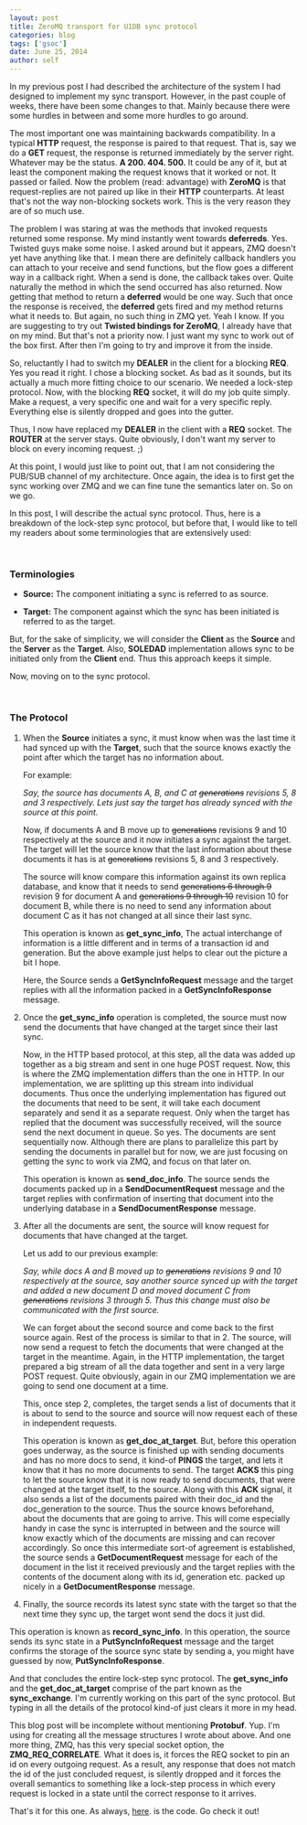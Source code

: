 ```yaml
---
layout: post
title: ZeroMQ transport for U1DB sync protocol
categories: blog
tags: ['gsoc']
date: June 25, 2014
author: self
---
```


In my previous post I had described the architecture of the system I
had designed to implement my sync transport. However, in the past
couple of weeks, there have been some changes to that. Mainly because
there were some hurdles in between and some more hurdles to go around.

The most important one was maintaining backwards compatibility. In a
typical __HTTP__ request, the response is paired to that request. That is,
say we do a __GET__ request, the response is returned immediately by the
server right. Whatever may be the status. __A 200. 404. 500.__ It could be
any of it, but at least the component making the request knows that it
worked or not. It passed or failed. Now the problem (read: advantage)
with __ZeroMQ__ is that request-replies are not paired up like in their
__HTTP__ counterparts. At least that's not the way non-blocking sockets
work. This is the very reason they are of so much use.

The problem I was staring at was the methods that invoked requests
returned some response. My mind instantly went towards __deferreds__. Yes.
Twisted guys make some noise. I asked around but it appears, ZMQ
doesn't yet have anything like that. I mean there are definitely
callback handlers you can attach to your receive and send functions,
but the flow goes a different way in a callback right. When a send is
done, the callback takes over. Quite naturally the method in which the
send occurred has also returned. Now getting that method to
return a __deferred__ would be one way. Such that once the response is
received, the __deferred__ gets fired and my method returns what it
needs to. But again, no such thing in ZMQ yet. Yeah I know. If you are
suggesting to try out __Twisted bindings for ZeroMQ__, I already have that on my
mind. But that's not a priority now. I just want my sync to work out of the
box first. After then I'm going to try and improve it from the inside.

So, reluctantly I had to switch my __DEALER__ in the client for a blocking
__REQ__. Yes you read it right. I chose a blocking socket. As bad as it
sounds, but its actually a much more fitting choice to our scenario.
We needed a lock-step protocol. Now, with the blocking __REQ__ socket, it
will do my job quite simply. Make a request, a very specific one and
wait for a very specific reply. Everything else is silently dropped
and goes into the gutter.

Thus, I now have replaced my __DEALER__ in the client with a __REQ__ socket.
The __ROUTER__ at the server stays. Quite obviously, I don't want my
server to block on every incoming request. ;)

At this point, I would just like to point out, that I am not
considering the PUB/SUB channel of my architecture. Once again, the idea is to
first get the sync working over ZMQ and we can fine tune the semantics
later on. So on we go.

In this post, I will describe the actual sync protocol. Thus, here is
a breakdown of the lock-step sync protocol, but before that, I would
like to tell my readers about some terminologies that are extensively
used:

<br>

### Terminologies ###

* __Source:__ The component initiating a sync is referred to as source.

* __Target:__ The component against which the sync has been initiated
is referred to as the target.

But, for the sake of simplicity, we will consider the __Client__ as
the __Source__ and the __Server__ as the __Target__. Also, __SOLEDAD__
implementation allows sync to be initiated only from the __Client__
end. Thus this approach keeps it simple.

Now, moving on to the sync protocol.

<br>

### The Protocol ###

1. When the __Source__ initiates a sync, it must know when was the
   last time it had synced up with the __Target__, such that the
   source knows exactly the point after which the target has no
   information about.

    For example:

    _Say, the source has documents A, B, and C at ~~generations~~
    revisions 5, 8 and 3 respectively. Lets just say the target has
    already synced with the source at this point._

    Now, if documents A and B move up to ~~generations~~ revisions 9
    and 10 respectively at the source and it now initiates a sync
    against the target. The target will let the source know that the
    last information about these documents it has is at
    ~~generations~~ revisions 5, 8 and 3 respectively.

    The source will know compare this information against its own
    replica database, and know that it needs to send ~~generations 6
    through 9~~ revision 9 for document A and ~~generations 9 through
    10~~ revision 10 for document B, while there is no need to send
    any information about document C as it has not changed at all
    since their last sync.

    This operation is known as __get\_sync\_info__, The actual
    interchange of information is a little different and in terms of a
    transaction id and generation. But the above example just helps to
    clear out the picture a bit I hope.

    Here, the Source sends a __GetSyncInfoRequest__ message and the
    target replies with all the information packed in a
    __GetSyncInfoResponse__ message.


2. Once the __get\_sync\_info__ operation is completed, the source must
   now send the documents that have changed at the target since their
   last sync.

    Now, in the HTTP based protocol, at this step, all the data was
    added up together as a big stream and sent in one huge POST
    request. Now, this is where the ZMQ implementation differs than
    the one in HTTP. In our implementation, we are splitting up this
    stream into individual documents. Thus once the underlying
    implementation has figured out the documents that need to be sent,
    it will take each document separately and send it as a separate
    request. Only when the target has replied that the document was
    successfully received, will the source send the next document in
    queue. So yes. The documents are sent sequentially now. Although
    there are plans to parallelize this part by sending the documents
    in parallel but for now, we are just focusing on getting the sync
    to work via ZMQ, and focus on that later on.

    This operation is known as __send\_doc\_info__. The source sends
    the documents packed up in a __SendDocumentRequest__ message and
    the target replies with confirmation of inserting that document
    into the underlying database in a __SendDocumentResponse__ message.


3. After all the documents are sent, the source will know request for
   documents that have changed at the target.

    Let us add to our previous example:

    _Say, while docs A and B moved up to ~~generations~~ revisions 9
    and 10 respectively at the source, say another source synced up
    with the target and added a new document D and moved document C
    from ~~generations~~ revisions 3 through 5. Thus this change must
    also be communicated with the first source._

    We can forget about the second source and come back to the first
    source again.
    Rest of the process is similar to that in 2. The source, will now
    send a request to fetch the documents that were changed at the
    target in the meantime. Again, in the HTTP implementation, the
    target prepared a big stream of all the data together and sent in
    a very large POST request. Quite obviously, again in our ZMQ
    implementation we are going to send one document at a time.

    This, once step 2, completes, the target sends a list of documents
    that it is about to send to the source and source will now request
    each of these in independent requests.

    This operation is known as __get\_doc\_at\_target__. But, before
    this operation goes underway, as the source is finished up with
    sending documents and has no more docs to send, it kind-of
    __PINGS__ the target, and lets it know that it has no more
    documents to send. The target __ACKS__ this ping to let the source
    know that it is now ready to send documents, that were changed at
    the target itself, to the source. Along with this __ACK__ signal,
    it also sends a list of the documents paired with their doc_id and
    the doc_generation to the source. Thus the source knows
    beforehand, about the documents that are going to arrive. This
    will come especially handy in case the sync is interrupted in
    between and the source will know exactly which of the documents
    are missing and can recover accordingly. So once this intermediate
    sort-of agreement is established, the source sends a
    __GetDocumentRequest__ message for each of the document in the
    list it received previously and the target replies with the
    contents of the document along with its id, generation etc. packed
    up nicely in a __GetDocumentResponse__ message.

4. Finally, the source records its latest sync state with the target
so that the next time they sync up, the target wont send the docs it
just did.

This operation is known as __record\_sync\_info__. In this operation,
the source sends its sync state in a __PutSyncInfoRequest__ message
and the target confirms the storage of the source sync state by
sending a, you might have guessed by now,  __PutSyncInfoResponse__.

And that concludes the entire lock-step sync protocol. The
__get\_sync\_info__ and the __get\_doc\_at\_target__ comprise of the
part known as the __sync\_exchange__. I'm currently working on this
part of the sync protocol. But typing in all the details of the
protocol kind-of just clears it more in my head.

This blog post will be incomplete without mentioning __Protobuf__. Yup.
I'm using for creating all the message structures I wrote about above.
And one more thing, ZMQ, has this very special socket option, the
__ZMQ\_REQ\_CORRELATE__. What it does is, it forces the REQ socket to pin an
id on every outgoing request. As a result, any response that does not
match the id of the just concluded request, is silently dropped and it
forces the overall semantics to something like a lock-step process in
which every request is locked in a state until the correct response to
it arrives.

That's it for this one. As always,
[here](https://github.com/indradhanush/U1DB-ZeroMQ-Transport/tree/u1db_implementation).
is the code. Go check it out!

